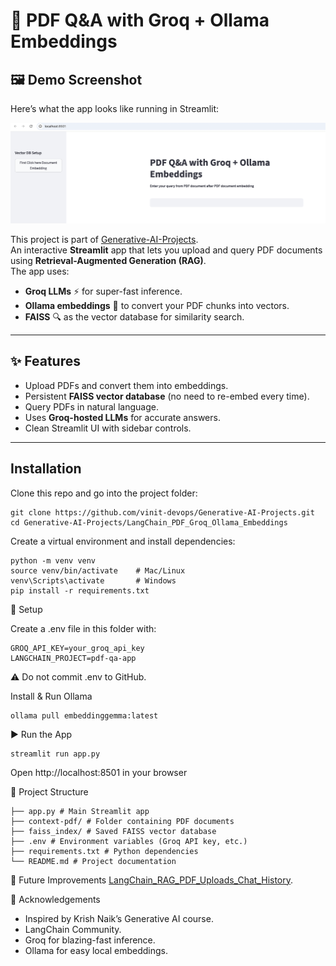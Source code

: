 # 📄 PDF Q&A with Groq + Ollama Embeddings

## 🖼️ Demo Screenshot

Here’s what the app looks like running in Streamlit:

![App Screenshot](images/app_screenshot-2.png)

This project is part of [Generative-AI-Projects](../).  
An interactive **Streamlit** app that lets you upload and query PDF documents using **Retrieval-Augmented Generation (RAG)**.  
The app uses:

- **Groq LLMs** ⚡ for super-fast inference.  
- **Ollama embeddings** 🧩 to convert your PDF chunks into vectors.  
- **FAISS** 🔍 as the vector database for similarity search.  

---

## ✨ Features
- Upload PDFs and convert them into embeddings.  
- Persistent **FAISS vector database** (no need to re-embed every time).  
- Query PDFs in natural language.  
- Uses **Groq-hosted LLMs** for accurate answers.  
- Clean Streamlit UI with sidebar controls.

---

## Installation

Clone this repo and go into the project folder:
```
git clone https://github.com/vinit-devops/Generative-AI-Projects.git
cd Generative-AI-Projects/LangChain_PDF_Groq_Ollama_Embeddings
```
Create a virtual environment and install dependencies:
```
python -m venv venv
source venv/bin/activate    # Mac/Linux
venv\Scripts\activate       # Windows
pip install -r requirements.txt
```
🔑 Setup

Create a .env file in this folder with:
```
GROQ_API_KEY=your_groq_api_key
LANGCHAIN_PROJECT=pdf-qa-app

```
⚠️ Do not commit .env to GitHub.

Install & Run Ollama

```
ollama pull embeddinggemma:latest
```

▶️ Run the App
```
streamlit run app.py
```
Open http://localhost:8501 in your browser


📂 Project Structure
```
├── app.py # Main Streamlit app
├── context-pdf/ # Folder containing PDF documents
├── faiss_index/ # Saved FAISS vector database
├── .env # Environment variables (Groq API key, etc.)
├── requirements.txt # Python dependencies
└── README.md # Project documentation
```
🔮 Future Improvements
[LangChain_RAG_PDF_Uploads_Chat_History](../LangChain_RAG_PDF_Uploads_Chat_History).

🙌 Acknowledgements
- Inspired by Krish Naik’s Generative AI course.
- LangChain Community.
- Groq for blazing-fast inference.
- Ollama for easy local embeddings.
